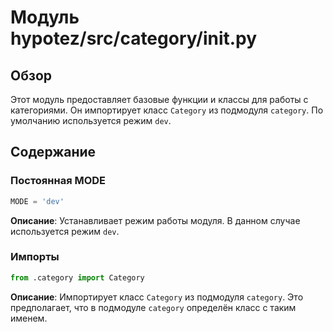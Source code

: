 # Модуль hypotez/src/category/__init__.py

## Обзор

Этот модуль предоставляет базовые функции и классы для работы с категориями. Он импортирует класс `Category` из подмодуля `category`.  По умолчанию используется режим `dev`.

## Содержание

### Постоянная MODE

```python
MODE = 'dev'
```

**Описание**:  Устанавливает режим работы модуля. В данном случае используется режим `dev`.


### Импорты

```python
from .category import Category
```

**Описание**: Импортирует класс `Category` из подмодуля `category`.  Это предполагает, что в подмодуле `category` определён класс с таким именем.


```